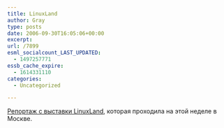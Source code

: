 ```yaml
---
title: LinuxLand
author: Gray
type: posts
date: 2006-09-30T16:05:06+00:00
excerpt:
url: /7899
esml_socialcount_LAST_UPDATED:
  - 1497257771
essb_cache_expire:
  - 1614331110
categories:
  - Uncategorized

---
```








[Репортаж с выставки LinuxLand][1], которая проходила на этой неделе в Москве.

 [1]: http://mydebianblog.blogspot.com/2006/09/linuxland-2006.html "Записки дебианщика: LinuxLand 2006: один день выставки"